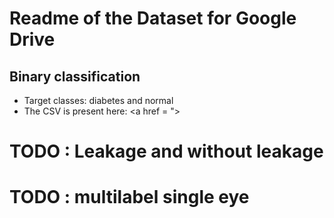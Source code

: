# Readme of the Dataset for Google Drive

## Binary classification

- Target classes: diabetes and normal
- The CSV is present here: <a href = ">

# TODO : Leakage and without leakage
# TODO : multilabel single eye
# 